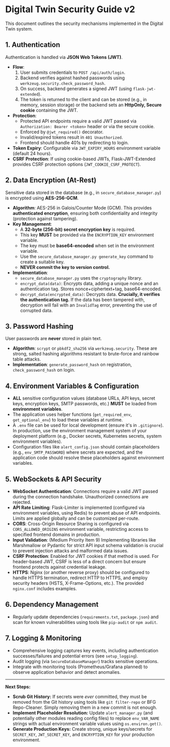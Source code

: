 # Digital Twin Security Guide v2

This document outlines the security mechanisms implemented in the Digital Twin system.

## 1. Authentication

Authentication is handled via **JSON Web Tokens (JWT)**.

* **Flow**:
    1.  User submits credentials to `POST /api/auth/login`.
    2.  Backend verifies against hashed passwords using `werkzeug.security.check_password_hash`.
    3.  On success, backend generates a signed JWT (using `flask-jwt-extended`).
    4.  The token is returned to the client and can be stored (e.g., in memory, session storage) or the backend sets an **HttpOnly, Secure cookie** containing the JWT.
* **Protection**:
    * Protected API endpoints require a valid JWT passed via `Authorization: Bearer <token>` header or via the secure cookie.
    * Enforced by `@jwt_required()` decorator.
    * Invalid/expired tokens result in `401 Unauthorized`.
    * Frontend should handle 401s by redirecting to login.
* **Token Expiry**: Configurable via `JWT_EXPIRY_HOURS` environment variable (default 24 hours).
* **CSRF Protection**: If using cookie-based JWTs, Flask-JWT-Extended provides CSRF protection options (`JWT_COOKIE_CSRF_PROTECT`).

## 2. Data Encryption (At-Rest)

Sensitive data stored in the database (e.g., in `secure_database_manager.py`) is encrypted using **AES-256-GCM**.

* **Algorithm**: AES-256 in Galois/Counter Mode (GCM). This provides **authenticated encryption**, ensuring both confidentiality and integrity (protection against tampering).
* **Key Management**:
    * A **32-byte (256-bit) secret encryption key** is required.
    * This key **MUST** be provided via the `ENCRYPTION_KEY` environment variable.
    * The key must be **base64-encoded** when set in the environment variable.
    * Use the `secure_database_manager.py generate_key` command to create a suitable key.
    * **NEVER commit the key to version control.**
* **Implementation**:
    * `secure_database_manager.py` uses the `cryptography` library.
    * `encrypt_data(data)`: Encrypts data, adding a unique nonce and an authentication tag. Stores nonce+ciphertext+tag, base64-encoded.
    * `decrypt_data(encrypted_data)`: Decrypts data. **Crucially, it verifies the authentication tag.** If the data has been tampered with, decryption will fail with an `InvalidTag` error, preventing the use of corrupted data.

## 3. Password Hashing

User passwords are **never** stored in plain text.

* **Algorithm**: `scrypt` or `pbkdf2_sha256` via `werkzeug.security`. These are strong, salted hashing algorithms resistant to brute-force and rainbow table attacks.
* **Implementation**: `generate_password_hash` on registration, `check_password_hash` on login.

## 4. Environment Variables & Configuration

* **ALL** sensitive configuration values (database URLs, API keys, secret keys, encryption keys, SMTP passwords, etc.) **MUST** be loaded from **environment variables**.
* The application uses helper functions (`get_required_env`, `get_optional_env`) to load these variables at runtime.
* A `.env` file can be used for local development (ensure it's in `.gitignore`). In production, use the environment management system of your deployment platform (e.g., Docker secrets, Kubernetes secrets, system environment variables).
* Configuration files like `alert_config.json` should contain placeholders (e.g., `env_SMTP_PASSWORD`) where secrets are expected, and the application code should resolve these placeholders against environment variables.

## 5. WebSockets & API Security

* **WebSocket Authentication**: Connections require a valid JWT passed during the connection handshake. Unauthorized connections are rejected.
* **API Rate Limiting**: Flask-Limiter is implemented (configured via environment variables, using Redis) to prevent abuse of API endpoints. Limits are applied globally and can be customized per-route.
* **CORS**: Cross-Origin Resource Sharing is configured via `CORS_ALLOWED_ORIGINS` environment variable, restricting access to specified frontend domains in production.
* **Input Validation**: (Medium Priority Item 9) Implementing libraries like Marshmallow or Pydantic for strict API input schema validation is crucial to prevent injection attacks and malformed data issues.
* **CSRF Protection**: Enabled for JWT cookies if that method is used. For header-based JWT, CSRF is less of a direct concern but ensure frontend protects against credential leakage.
* **HTTPS**: Nginx (or another reverse proxy) should be configured to handle HTTPS termination, redirect HTTP to HTTPS, and employ security headers (HSTS, X-Frame-Options, etc.). The provided `nginx.conf` includes examples.

## 6. Dependency Management

* Regularly update dependencies (`requirements.txt`, `package.json`) and scan for known vulnerabilities using tools like `pip-audit` or `npm audit`.

## 7. Logging & Monitoring

* Comprehensive logging captures key events, including authentication successes/failures and potential errors (see `setup_logging`).
* Audit logging (via `SecureDatabaseManager`) tracks sensitive operations.
* Integrate with monitoring tools (Prometheus/Grafana planned) to observe application behavior and detect anomalies.

---
**Next Steps:**

* **Scrub Git History:** If secrets were *ever* committed, they must be removed from the Git history using tools like `git filter-repo` or BFG Repo-Cleaner. Simply removing them in a new commit is not enough.
* **Implement Placeholder Resolution:** Update `alert_manager.py` (and potentially other modules reading config files) to replace `env_VAR_NAME` strings with actual environment variable values using `os.environ.get()`.
* **Generate Production Keys:** Create strong, unique keys/secrets for `SECRET_KEY`, `JWT_SECRET_KEY`, and `ENCRYPTION_KEY` for your production environment.